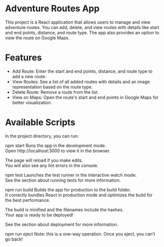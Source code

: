 # Adventure Routes App

This project is a React application that allows users to manage and view adventure routes. You can add, delete, and view routes with details like start and end points, distance, and route type. The app also provides an option to view the route on Google Maps.

# Features
- Add Route: Enter the start and end points, distance, and route type to add a new route.
- View Routes: See a list of all added routes with details and an image representation based on the route type.
- Delete Route: Remove a route from the list.
- View on Maps: Open the route's start and end points in Google Maps for better visualization.


# Available Scripts

In the project directory, you can run:

npm start
Runs the app in the development mode.<br> Open http://localhost:3000 to view it in the browser.

The page will reload if you make edits.<br> You will also see any lint errors in the console.

npm test
Launches the test runner in the interactive watch mode.<br> See the section about running tests for more information.

npm run build
Builds the app for production to the build folder.<br> It correctly bundles React in production mode and optimizes the build for the best performance.

The build is minified and the filenames include the hashes.<br> Your app is ready to be deployed!

See the section about deployment for more information.

npm run eject
Note: this is a one-way operation. Once you eject, you can’t go back!




